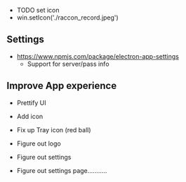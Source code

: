  - TODO set icon
- win.setIcon('./raccon_record.jpeg')

## Settings

* https://www.npmjs.com/package/electron-app-settings
  * Support for server/pass info

## Improve App experience

* Prettify UI
* Add icon

* Fix up Tray icon (red ball)
* Figure out logo

* Figure out settings
* Figure out settings page...........
